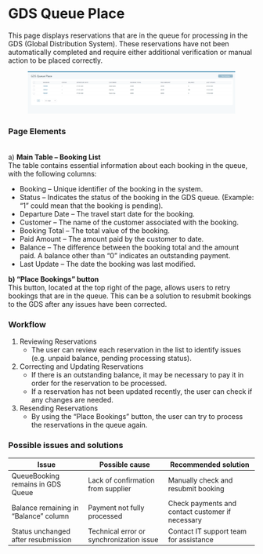 # GDS Queue Place

This page displays reservations that are in the queue for processing in the GDS (Global Distribution System). These reservations have not been automatically completed and require either additional verification or manual action to be placed correctly.

<figure><img src="../.gitbook/assets/image (21) (1) (1).png" alt=""><figcaption></figcaption></figure>

### Page Elements


\
a) **Main Table – Booking List**
\
The table contains essential information about each booking in the queue, with the following columns:

* Booking – Unique identifier of the booking in the system.
* Status – Indicates the status of the booking in the GDS queue. (Example: “1” could mean that the booking is pending).
* Departure Date – The travel start date for the booking.
* Customer – The name of the customer associated with the booking.
* Booking Total – The total value of the booking.
* Paid Amount – The amount paid by the customer to date.
* Balance – The difference between the booking total and the amount paid. A balance other than “0” indicates an outstanding payment.
* Last Update – The date the booking was last modified.

&#x20;**b) “Place Bookings” button**
\
&#x20;This button, located at the top right of the page, allows users to retry bookings that are in the queue.   This can be a solution to resubmit bookings to the GDS after any issues have been corrected.



### **Workflow**

1. Reviewing Reservations
   * The user can review each reservation in the list to identify issues (e.g. unpaid balance, pending processing status).
2. Correcting and Updating Reservations
   * If there is an outstanding balance, it may be necessary to pay it in order for the reservation to be processed.
   * If a reservation has not been updated recently, the user can check if any changes are needed.
3. Resending Reservations
   * By using the “Place Bookings” button, the user can try to process the reservations in the queue again.

### Possible issues and solutions

| Issue                                 | Possible cause                           | Recommended solution                             |
| ------------------------------------- | ---------------------------------------- | ------------------------------------------------ |
| QueueBooking remains in GDS Queue     |  Lack of confirmation from supplier      | Manually check and resubmit booking              |
| Balance remaining in “Balance” column | Payment not fully processed              | Check payments and contact customer if necessary |
| Status unchanged after resubmission   | Technical error or synchronization issue | Contact IT support team for assistance           |
